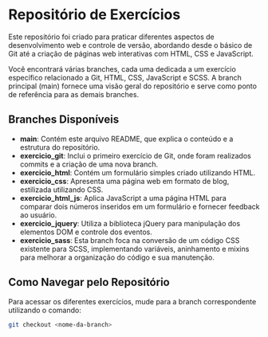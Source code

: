 # Repositório de Exercícios

Este repositório foi criado para praticar diferentes aspectos de desenvolvimento web e controle de versão, abordando desde o básico de Git até a criação de páginas web interativas com HTML, CSS e JavaScript.

Você encontrará várias branches, cada uma dedicada a um exercício específico relacionado a Git, HTML, CSS, JavaScript e SCSS. A branch principal (main) fornece uma visão geral do repositório e serve como ponto de referência para as demais branches.

## Branches Disponíveis

- **main**: Contém este arquivo README, que explica o conteúdo e a estrutura do repositório.
- **exercicio_git**: Inclui o primeiro exercício de Git, onde foram realizados commits e a criação de uma nova branch.
- **exercicio_html**: Contém um formulário simples criado utilizando HTML.
- **exercicio_css**: Apresenta uma página web em formato de blog, estilizada utilizando CSS.
- **exercicio_html_js**: Aplica JavaScript a uma página HTML para comparar dois números inseridos em um formulário e fornecer feedback ao usuário.
- **exercicio_jquery**: Utiliza a biblioteca jQuery para manipulação dos elementos DOM e controle dos eventos.
- **exercicio_sass**: Esta branch foca na conversão de um código CSS existente para SCSS, implementando variáveis, aninhamento e mixins para melhorar a organização do código e sua manutenção.

## Como Navegar pelo Repositório

Para acessar os diferentes exercícios, mude para a branch correspondente utilizando o comando:

```bash
git checkout <nome-da-branch>
